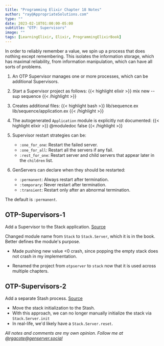 ```yaml
---
title: "Programming Elixir Chapter 18 Notes"
author: "ray@AppropriateSolutions.com"
type: ""
date: 2023-02-18T01:00:00-05:00
subtitle: "OTP: Supervisors"
image: ""
tags: [LearningElixir, Elixir, ProgrammingElixirBook]
---
```


In order to reliably remember a value, we spin up a process that does nothing except remembering.
This isolates the information storage, which has maximal reliability, from information manipulation,
which can have all sorts of problems.

<!--more-->

1. An OTP Supervisor manages one or more processes, which can be additional Supervisors.

1. Start a Supervisor project as follows:
   {{< highlight elixir >}}
   mix new --sup sequence
   {{< /highlight >}}

1. Creates additional files:
   {{< highlight bash >}}
   lib/sequence.ex
   lib/sequence/application.ex
   {{< /highlight >}}

1. The autogenerated `Application` module is explicitly not documented:
   {{< highlight elixir >}}
   @moduledoc false
   {{< /highlight >}}

1. Supervisor restart strategies can be:
   - `:one_for_one`: Restart the failed server.
   - `:one_for_all`: Restart all the servers if any fail.
   - `:rest_for_one`: Restart server and child servers that appear later in the `children` list.

1. GenServers can declare when they should be restarted:
   - `:permanent`: Always restart after termination.
   - `:temporary`: Never restart after termination.
   - `:transient`: Restart only after an abnormal termination.

  The default is `:permanent`.

## OTP-Supervisors-1
Add a Supervisor to the Stack application. [Source](https://github.com/rgacote/ProgrammingElixirExercises/tree/OTP-Supervisors-1/stack)

Changed module name from `Stack` to `Stack.Server`, which it is in the book.
Better defines the module's purpose.

- Made pushing new value <0 crash, since popping the empty stack does not crash in my implementation.

- Renamed the project from `otpserver` to `stack` now that it is used across multiple chapters.

## OTP-Supervisors-2
Add a separate Stash process. [Source](https://github.com/rgacote/ProgrammingElixirExercises/tree/OTP-Supervisors-2/stack)

- Move the stack initialization to the Stash.
- With this approach, we can no longer manually initialize the stack via `Stack.Server.init`
- In real-life, we'd likely have a `Stack.Server.reset`.

_All notes and comments are my own opinion. Follow me at [@rgacote@genserver.social](https://genserver.social/rgacote)_
